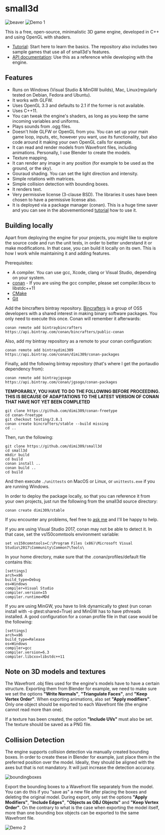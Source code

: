 small3d
=======

![beaver](https://cloud.githubusercontent.com/assets/875167/20235630/4f653bc4-a897-11e6-97cc-d6d009fe527c.png) ![Demo 1](https://cloud.githubusercontent.com/assets/875167/18656425/4781b3d0-7ef1-11e6-83de-e412d5840fec.gif)

This is a free, open-source, minimalistic 3D game engine, developed in C++ and using OpenGL with shaders.

- [Tutorial](https://github.com/dimi309/small3d-tutorial): Start here to learn the basics. The repository also includes two sample games that use all of small3d's features.
- [API documentation](http://dimi309.github.io/small3d/): Use this as a reference while developing with the engine.

Features
--------

- Runs on Windows (Visual Studio & MinGW builds), Mac, Linux(regularly tested on Debian, Fedora and Ubuntu).
- It works with GLFW.
- Uses OpenGL 3.3 and defaults to 2.1 if the former is not available.
- Uses C++11.
- You can tweak the engine's shaders, as long as you keep the same incoming variables and uniforms.
- Plays sounds from .ogg files.
- Doesn't hide GLFW or OpenGL from you. You can set up your main game loop, inputs, etc, however you want, use its functionality, but also code around it making your own OpenGL calls for example.
- It can read and render models from Wavefront files, including animations. Personally, I use Blender to create the models.
- Texture mapping.
- It can render any image in any position (for example to be used as the ground, or the sky).
- Gouraud shading. You can set the light direction and intensity.
- Simple rotations with matrices.
- Simple collision detection with bounding boxes.
- It renders text.
- Very permissive license (3-clause BSD). The libraries it uses have been chosen to have a permissive license also.
- It is deployed via a package manager (conan). This is a huge time saver and you can see in the abovementioned [tutorial](https://github.com/dimi309/small3d-tutorial) how to use it.

Building locally
----------------

Apart from deploying the engine for your projects, you might like to explore the source code and run the unit tests, in order to better understand it or make modifications. In that case, you can build it locally on its own. This is how I work while maintaining it and adding features.

Prerequisites:

- A compiler. You can use gcc, Xcode, clang or Visual Studio, depending on your system.
- [conan](https://github.com/conan-io/conan) - If you are using the gcc compiler, please set compiler.libcxx to libstdc++11
- [CMake](https://cmake.org/)
- [Git](https://git-scm.com/)

Add the bincrafters bintray repository. [Bincrafters](https://bincrafters.github.io/) is a group of OSS developers with a shared interest in making binary software packages. You only need to execute this once. Conan will remember it afterwards:

	conan remote add bintraybincrafters https://api.bintray.com/conan/bincrafters/public-conan

Also, add my bintray repository as a remote to your conan configuration:

	conan remote add bintraydimi309 https://api.bintray.com/conan/dimi309/conan-packages
	
Finally, add the following bintray repository (that's where I get the portaudio dependency from):

	conan remote add bintrayjgsogo https://api.bintray.com/conan/jgsogo/conan-packages
	
**TEMPORARILY, YOU HAVE TO DO THE FOLLOWING BEFORE PROCEEDING. THIS IS BECAUSE OF ADAPTATIONS TO THE LATEST VERSION OF CONAN THAT HAVE NOT YET BEEN COMPLETED**

	git clone https://github.com/dimi309/conan-freetype
	cd conan-freetype
	git checkout testing/2.8.1
	conan create bincrafters/stable --build missing
	cd ..

Then, run the following:

	git clone https://github.com/dimi309/small3d
	cd small3d
	mkdir build
	cd build
	conan install ..
	conan build ..
	cd build
	
And then execute `./unittests` on MacOS or Linux, or `unittests.exe` if you are running Windows.

In order to deploy the package locally, so that you can reference it from your own projects, just run the following from the small3d source directory:

	conan create dimi309/stable

If you encounter any problems, feel free to [ask me](https://github.com/dimi309/volcanique/issues) and I'll be happy to help.

If you are using Visual Studio 2017, conan may not be able to detect it. In that case, set the vs150comntools environment variable:
	
	set vs150comntools=C:\Program Files (x86)\Microsoft Visual Studio\2017\Community\Common7\Tools\

In your home directory, make sure that the .conan/profiles/default file contains this:

	[settings]
	arch=x86
	build_type=Debug
	os=Windows
	compiler=Visual Studio
	compiler.version=15
	compiler.runtime=MDd
	
If you are using MinGW, you have to link dynamically to gtest (run conan install with -o gtest:shared=True) and MinGW has to have pthreads installed. A good configuration for a conan profile file in that case would be the following:

	[settings]
	arch=x86
	build_type=Release
	os=Windows
	compiler=gcc
	compiler.version=6.3
	compiler.libcxx=libstdc++11

Note on 3D models and textures
------------------------------

The Wavefront .obj files used for the engine's models have to have a certain structure. Exporting them from Blender for example,  we need to make sure we set the options **"Write Normals"**, **"Triangulate Faces"**, and **"Keep Vertex Order"**. When exporting animations, also set **"Apply modifiers"**. Only one object should be exported to each Wavefront file (the engine cannot read more than one).

If a texture has been created, the option **"Include UVs"** must also be set. The texture should be saved as a PNG file.

Collision Detection
-------------------

The engine supports collision detection via manually created bounding boxes. In order to create these in Blender for example, just place them in the preferred position over the model. Ideally, they should be aligned with the axes but that is not mandatory. It will just increase the detection accuracy.

![boundingboxes](https://cloud.githubusercontent.com/assets/875167/19620357/2e03f446-987c-11e6-8517-dfed5ebd885e.png)

Export the bounding boxes to a Wavefront file separately from the model. You can do this if you "save as" a new file after placing the boxes and deleting the original model. During export, only set the options **"Apply Modifiers"**, **"Include Edges"**, **"Objects as OBJ Objects"** and **"Keep Vertex Order"**. On the contrary to what is the case when exporting the model itself, more than one bounding box objects can be exported to the same Wavefront file.

![Demo 2](https://cloud.githubusercontent.com/assets/875167/18656844/0dc828a0-7ef5-11e6-884b-706369d682f6.gif)
